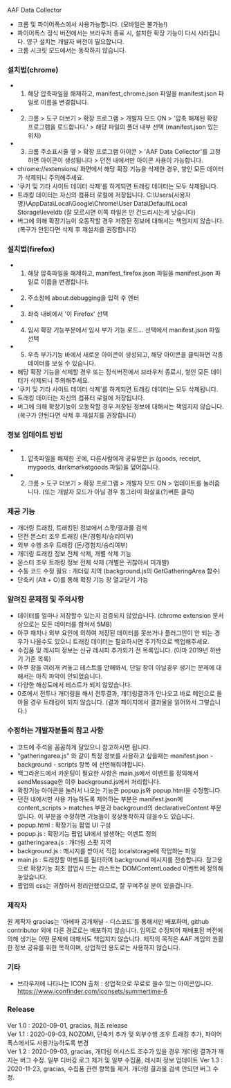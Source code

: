 AAF Data Collector

* 크롬 및 파이어폭스에서 사용가능합니다. (모바일은 불가능!)
* 파이어폭스 정식 버전에서는 브라우저 종료 시, 설치한 확장 기능이 다시 사라집니다. 영구 설치는 개발자 버전이 필요합니다.
* 크롬 시크릿 모드에서는 동작하지 않습니다.

### 설치법(chrome)
* 1. 해당 압축파일을 해제하고, manifest_chrome.json 파일을 manifest.json 파일로 이름을 변경합니다.
* 2. 크롬 > 도구 더보기 > 확장 프로그램 > 개발자 모드 ON > '압축 해제된 확장 프로그램을 로드합니다.' > 해당 파일의 폴더 내부 선택 (manifest.json 있는 위치)
* 3. 크롬 주소표시줄 옆 > 확장 프로그램 아이콘 > 'AAF Data Collector'를 고정하면 아이콘이 생성됩니다 > 던전 내에서만 아이콘 사용이 가능합니다.
* chrome://extensions/ 화면에서 해당 확장 기능을 삭제한 경우, 쌓인 모든 데이터가 삭제되니 주의해주세요.
* '쿠키 및 기타 사이트 데이터 삭제'를 하게되면 트래킹 데이터는 모두 삭제됩니다.
* 트래킹 데이터는 자신의 컴퓨터 로컬에 저장됩니다. C:\Users\{사용자명}\AppData\Local\Google\Chrome\User Data\Default\Local Storage\leveldb (잘 모르시면 이쪽 파일은 안 건드리시는게 낫습니다)
* 버그에 의해 확장기능이 오동작할 경우 저장된 정보에 대해서는 책임지지 않습니다. (복구가 안된다면 삭제 후 재설치를 권장합니다)

### 설치법(firefox)
* 1. 해당 압축파일을 해제하고, manifest_firefox.json 파일을 manifest.json 파일로 이름을 변경합니다.
* 2. 주소창에 about:debugging을 입력 후 엔터
* 3. 좌측 내비에서 '이 Firefox' 선택
* 4. 임시 확장 기능부분에서 임시 부가 기능 로드... 선택에서 manifest.json 파일 선택
* 5. 우측 부가기능 바에서 새로운 아이콘이 생성되고, 해당 아이콘을 클릭하면 각종 데이터를 보실 수 있습니다.
* 해당 확장 기능을 삭제할 경우 또는 정식버전에서 브라우저 종료시, 쌓인 모든 데이터가 삭제되니 주의해주세요.
* '쿠키 및 기타 사이트 데이터 삭제'를 하게되면 트래킹 데이터는 모두 삭제됩니다.
* 트래킹 데이터는 자신의 컴퓨터 로컬에 저장됩니다.
* 버그에 의해 확장기능이 오동작할 경우 저장된 정보에 대해서는 책임지지 않습니다. (복구가 안된다면 삭제 후 재설치를 권장합니다)

### 정보 업데이트 방법
* 1. 압축파일을 해제한 곳에, 다른사람에게 공유받은 js (goods, receipt, mygoods, darkmarketgoods 파일)을 덮어씁니다.
* 2. 크롬 > 도구 더보기 > 확장 프로그램 > 개발자 모드 ON > 업데이트를 눌러줍니다. (또는 개발자 모드가 아닐 경우 동그라미 화살표(?)버튼 클릭)

### 제공 기능
* 개더링 트래킹, 트래킹된 정보에서 스팟/결과물 검색
* 던전 몬스터 조우 트래킹 (돈/경험치/승리여부)
* 외부 수행 조우 트래킹 (돈/경험치/승리여부)
* 개더링 트래킹 정보 전체 삭제, 개별 삭제 기능
* 몬스터 조우 트래킹 정보 전체 삭제 (개별은 귀찮아서 미개발)
* 수동 코드 수정 필요 : 개더링 지역 (background.js의 GetGatheringArea 함수)
* 단축키 (Alt + O)를 통해 확장 기능 창 열고닫기 가능

### 알려진 문제점 및 주의사항
* 데이터를 얼마나 저장할수 있는지 검증되지 않았습니다. (chrome extension 문서상으로는 모든 데이터를 합쳐서 5MB)
* 아쿠 패치나 외부 요인에 의하여 저장된 데이터를 못쓰거나 플러그인이 안 되는 경우가 나올수도 있으니 트래킹 데이터는 필요하시면 주기적으로 백업해주세요.
* 수집품 및 레시피 정보는 신규 레시피 추가되기 전 목록입니다. (아마 2019년 하반기 기준 목록)
* 아쿠 창을 여러개 켜놓고 테스트를 안해봐서, 단일 창이 아닐경우 생기는 문제에 대해서는 아직 파악이 안되었습니다.
* 다양한 해상도에서 테스트가 되지 않았습니다.
* 0초에서 전투나 개더링을 해서 전투결과, 개더링결과가 안나오고 바로 메인으로 돌아올 경우 트래킹이 되지 않습니다. (결과 페이지에서 결과물을 읽어와서 그렇습니다.)

### 수정하는 개발자분들의 참고 사항
* 코드에 주석을 꼼꼼하게 달았으니 참고하시면 됩니다.
* "gatheringarea.js" 와 같이 특정 정보를 사용하고 싶을때는 manifest.json - background - scripts 항목 에 선언해줘야합니다.
* 백그라운드에서 카운팅이 필요한 사항은 main.js에서 이벤트를 정의해서 sendMessage한 이후 background.js에서 처리합니다.
* 확장기능 아이콘을 눌러서 나오는 기능은 popup.js와 popup.html을 수정합니다.
* 던전 내에서만 사용 가능하도록 제어하는 부분은 manifest.json에 content_scripts > matches 부분과 background의 declarativeContent 부분입니다. 이 부분을 수정하면 기능들이 정상동작하지 않을수도 있습니다.
* popup.html : 확장기능 팝업 UI 구성
* popup.js : 확장기능 팝업 UI에서 발생하는 이벤트 정의
* gatheringarea.js : 개더링 스팟 지역
* background.js : 메시지를 받아서 직접 localstorage에 작업하는 파일
* main.js : 트래킹할 이벤트를 필터하여 background 메시지를 전송합니다. 참고용으로 확장기능 최초 팝업시 뜨는 리스트는 DOMContentLoaded 이벤트에 정의해놓았습니다.
* 팝업의 css는 귀찮아서 정리안했으므로, 잘 꾸며주실 분이 있을겁니다.

### 제작자
원 제작자 gracias는 '아에파 공개채널 - 디스코드'를 통해서만 배포하며, github contributor 외에 다른 경로로는 배포하지 않습니다.
임의로 수정되어 재배포된 버전에 의해 생기는 어떤 문제에 대해서도 책임지지 않습니다.
제작의 목적은 AAF 게임의 원활한 정보 공유를 위한 목적이며, 상업적인 용도로는 사용하지 않습니다.

### 기타
* 브라우저에 나타나는 ICON 출처 : 상업적으로 무료로 쓸수 있는 아이콘입니다.
https://www.iconfinder.com/iconsets/summertime-6

### Release
Ver 1.0 : 2020-09-01, gracias, 최초 release  
Ver 1.1 : 2020-09-03, NOZOMI, 단축키 추가 및 외부수행 조우 트래킹 추가, 파이어폭스에서도 사용가능하도록 변경  
Ver 1.2 : 2020-09-03, gracias, 개더링 어시스트 조수가 있을 경우 개더링 결과가 깨지는 버그 수정. 일부 디버깅 로그 제거 및 일부 수집품, 레시피 정보 업데이트
Ver 1.3 : 2020-11-23, gracias, 수집품 관련 항목들 제거. 개더링 결과물 검색 안되던 버그 수정.